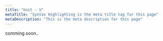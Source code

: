 ```yaml
---
title: "Unit - V"
metaTitle: "Syntax Highlighting is the meta title tag for this page"
metaDescription: "This is the meta description for this page"
---
```


comming soon..